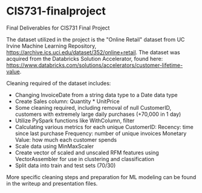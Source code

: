 # CIS731-finalproject
Final Deliverables for CIS731 Final Project

The dataset utilized in the project is the "Online Retail" dataset from UC Irvine Machine Learning Repository, https://archive.ics.uci.edu/dataset/352/online+retail.
The dataset was acquired from the Databricks Solution Accelerator, found here: https://www.databricks.com/solutions/accelerators/customer-lifetime-value. 

Cleaning required of the dataset includes: 
- Changing InvoiceDate from a string data type to a Date data type
- Create Sales column: Quantity * UnitPrice
- Some cleaning required, including removal of null CustomerID, customers with extremely large daily purchases (+70,000 in 1 day)
- Utilize PySpark functions like WithColumn, filter
- Calculating various metrics for each unique CustomerID:
    Recency: time since last purchase
    Frequency: number of unique invoices
    Monetary Value: how much each customer spends
- Scale data using MinMaxScaler
- Create vector of scaled and unscaled RFM features using VectorAssembler for use in clustering and classification
- Split data into train and test sets (70/30)

More specific cleaning steps and preparation for ML modeling can be found in the writeup and presentation files.

